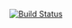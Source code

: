 [![Build Status](https://app.travis-ci.com/Ishmael-sikhikhi/taxi-trips.svg?branch=main)](https://app.travis-ci.com/Ishmael-sikhikhi/taxi-trips)